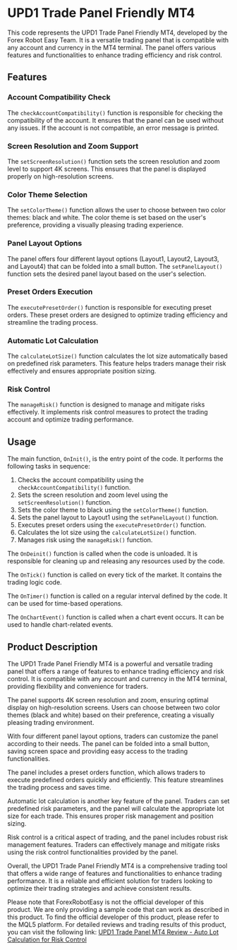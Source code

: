 # UPD1 Trade Panel Friendly MT4

This code represents the UPD1 Trade Panel Friendly MT4, developed by the Forex Robot Easy Team. It is a versatile trading panel that is compatible with any account and currency in the MT4 terminal. The panel offers various features and functionalities to enhance trading efficiency and risk control.

## Features

### Account Compatibility Check
The `checkAccountCompatibility()` function is responsible for checking the compatibility of the account. It ensures that the panel can be used without any issues. If the account is not compatible, an error message is printed.

### Screen Resolution and Zoom Support
The `setScreenResolution()` function sets the screen resolution and zoom level to support 4K screens. This ensures that the panel is displayed properly on high-resolution screens.

### Color Theme Selection
The `setColorTheme()` function allows the user to choose between two color themes: black and white. The color theme is set based on the user's preference, providing a visually pleasing trading experience.

### Panel Layout Options
The panel offers four different layout options (Layout1, Layout2, Layout3, and Layout4) that can be folded into a small button. The `setPanelLayout()` function sets the desired panel layout based on the user's selection.

### Preset Orders Execution
The `executePresetOrder()` function is responsible for executing preset orders. These preset orders are designed to optimize trading efficiency and streamline the trading process.

### Automatic Lot Calculation
The `calculateLotSize()` function calculates the lot size automatically based on predefined risk parameters. This feature helps traders manage their risk effectively and ensures appropriate position sizing.

### Risk Control
The `manageRisk()` function is designed to manage and mitigate risks effectively. It implements risk control measures to protect the trading account and optimize trading performance.

## Usage

The main function, `OnInit()`, is the entry point of the code. It performs the following tasks in sequence:

1. Checks the account compatibility using the `checkAccountCompatibility()` function.
2. Sets the screen resolution and zoom level using the `setScreenResolution()` function.
3. Sets the color theme to black using the `setColorTheme()` function.
4. Sets the panel layout to Layout1 using the `setPanelLayout()` function.
5. Executes preset orders using the `executePresetOrder()` function.
6. Calculates the lot size using the `calculateLotSize()` function.
7. Manages risk using the `manageRisk()` function.

The `OnDeinit()` function is called when the code is unloaded. It is responsible for cleaning up and releasing any resources used by the code.

The `OnTick()` function is called on every tick of the market. It contains the trading logic code.

The `OnTimer()` function is called on a regular interval defined by the code. It can be used for time-based operations.

The `OnChartEvent()` function is called when a chart event occurs. It can be used to handle chart-related events.

## Product Description

The UPD1 Trade Panel Friendly MT4 is a powerful and versatile trading panel that offers a range of features to enhance trading efficiency and risk control. It is compatible with any account and currency in the MT4 terminal, providing flexibility and convenience for traders.

The panel supports 4K screen resolution and zoom, ensuring optimal display on high-resolution screens. Users can choose between two color themes (black and white) based on their preference, creating a visually pleasing trading environment.

With four different panel layout options, traders can customize the panel according to their needs. The panel can be folded into a small button, saving screen space and providing easy access to the trading functionalities.

The panel includes a preset orders function, which allows traders to execute predefined orders quickly and efficiently. This feature streamlines the trading process and saves time.

Automatic lot calculation is another key feature of the panel. Traders can set predefined risk parameters, and the panel will calculate the appropriate lot size for each trade. This ensures proper risk management and position sizing.

Risk control is a critical aspect of trading, and the panel includes robust risk management features. Traders can effectively manage and mitigate risks using the risk control functionalities provided by the panel.

Overall, the UPD1 Trade Panel Friendly MT4 is a comprehensive trading tool that offers a wide range of features and functionalities to enhance trading performance. It is a reliable and efficient solution for traders looking to optimize their trading strategies and achieve consistent results.

Please note that ForexRobotEasy is not the official developer of this product. We are only providing a sample code that can work as described in this product. To find the official developer of this product, please refer to the MQL5 platform. For detailed reviews and trading results of this product, you can visit the following link: [UPD1 Trade Panel MT4 Review - Auto Lot Calculation for Risk Control](https://forexroboteasy.com/forex-robot-review/upd1-trade-panel-mt4-review-auto-lot-calculation-for-risk-control/)
